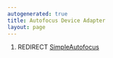 ```yaml
---
autogenerated: true
title: Autofocus Device Adapter
layout: page
---
```


1.  REDIRECT [SimpleAutofocus](SimpleAutofocus "wikilink")
